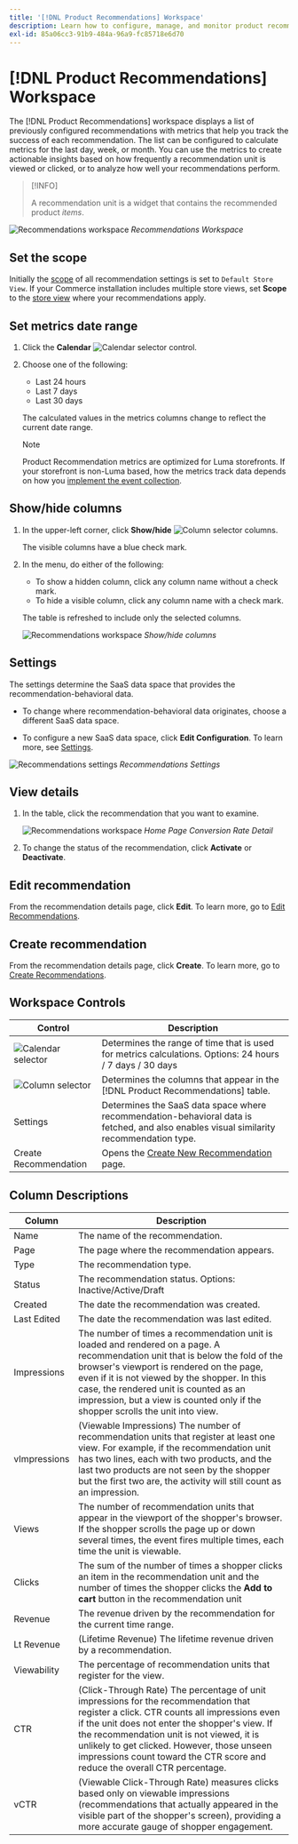 ```yaml
---
title: '[!DNL Product Recommendations] Workspace'
description: Learn how to configure, manage, and monitor product recommendation performance.
exl-id: 85a06cc3-91b9-484a-96a9-fc85718e6d70
---
```

# [!DNL Product Recommendations] Workspace

The [!DNL Product Recommendations] workspace displays a list of previously configured recommendations with metrics that help you track the success of each recommendation. The list can be configured to calculate metrics for the last day, week, or month. You can use the metrics to create actionable insights based on how frequently a recommendation unit is viewed or clicked, or to analyze how well your recommendations perform.

>[!INFO]
>
>A recommendation unit is a widget that contains the recommended product _items_.

![Recommendations workspace](assets/workspace.png)
_Recommendations Workspace_

## Set the scope

Initially the [scope](https://experienceleague.adobe.com/docs/commerce-admin/start/setup/websites-stores-views.html) of all recommendation settings is set to `Default Store View`. If your Commerce installation includes multiple store views, set **Scope** to the [store view](https://experienceleague.adobe.com/docs/commerce-admin/start/setup/websites-stores-views.html#scope-settings) where your recommendations apply.

## Set metrics date range

1. Click the **Calendar** ![Calendar selector](assets/icon-calendar.png) control.

1. Choose one of the following:

   - Last 24 hours
   - Last 7 days
   - Last 30 days

   The calculated values in the metrics columns change to reflect the current date range.

   >[!NOTE]
   >
   >Product Recommendation metrics are optimized for Luma storefronts. If your storefront is non-Luma based, how the metrics track data depends on how you [implement the event collection](events.md).

## Show/hide columns

1. In the upper-left corner, click **Show/hide** ![Column selector](assets/icon-show-hide-columns.png) columns.

   The visible columns have a blue check mark.

1. In the menu, do either of the following:

   - To show a hidden column, click any column name without a check mark.
   - To hide a visible column, click any column name with a check mark.

   The table is refreshed to include only the selected columns.

   ![Recommendations workspace](assets/workspace-select-columns.png)
   _Show/hide columns_

## Settings

The settings determine the SaaS data space that provides the recommendation-behavioral data.

- To change where recommendation-behavioral data originates, choose a different SaaS data space.

- To configure a new SaaS data space, click **Edit Configuration**. To learn more, see [Settings](settings.md).

![Recommendations settings](assets/settings.png)
_Recommendations Settings_

## View details

1. In the table, click the recommendation that you want to examine.

   ![Recommendations workspace](assets/recommendation-detail.png)
   _Home Page Conversion Rate Detail_

1. To change the status of the recommendation, click **Activate** or **Deactivate**.

## Edit recommendation

From the recommendation details page, click **Edit**. To learn more, go to [Edit Recommendations](edit.md).

## Create recommendation

From the recommendation details page, click **Create**. To learn more, go to [Create Recommendations](create.md).

## Workspace Controls

|Control|Description|
|---|---|
|![Calendar selector](assets/icon-calendar.png)|Determines the range of time that is used for metrics calculations. Options: 24 hours / 7 days / 30 days|
|![Column selector](assets/icon-show-hide-columns.png)|Determines the columns that appear in the [!DNL Product Recommendations] table.|
|Settings|Determines the SaaS data space where recommendation-behavioral data is fetched, and also enables visual similarity recommendation type.|
|Create Recommendation|Opens the [Create New Recommendation](create.md) page.|

## Column Descriptions

|Column|Description|
|---|---|
|Name|The name of the recommendation.|
|Page|The page where the recommendation appears.|
|Type|The recommendation type.|
|Status|The recommendation status. Options: Inactive/Active/Draft|
|Created|The date the recommendation was created.|
|Last Edited|The date the recommendation was last edited.|
|Impressions|The number of times a recommendation unit is loaded and rendered on a page. A recommendation unit that is below the fold of the browser's viewport is rendered on the page, even if it is not viewed by the shopper. In this case, the rendered unit is counted as an impression, but a view is counted only if the shopper scrolls the unit into view.|
|vImpressions|(Viewable Impressions) The number of recommendation units that register at least one view. For example, if the recommendation unit has two lines, each with two products, and the last two products are not seen by the shopper but the first two are, the activity will still count as an impression.|
|Views|The number of recommendation units that appear in the viewport of the shopper's browser. If the shopper scrolls the page up or down several times, the event fires multiple times, each time the unit is viewable.|
|Clicks|The sum of the number of times a shopper clicks an item in the recommendation unit and the number of times the shopper clicks the **Add to cart** button in the recommendation unit|
|Revenue|The revenue driven by the recommendation for the current time range.|
|Lt Revenue|(Lifetime Revenue) The lifetime revenue driven by a recommendation.|
|Viewability|The percentage of recommendation units that register for the view.|
|CTR|(Click-Through Rate) The percentage of unit impressions for the recommendation that register a click. CTR counts all impressions even if the unit does not enter the shopper's view. If the recommendation unit is not viewed, it is unlikely to get clicked. However, those unseen impressions count toward the CTR score and reduce the overall CTR percentage.|
|vCTR|(Viewable Click-Through Rate) measures clicks based only on viewable impressions (recommendations that actually appeared in the visible part of the shopper's screen), providing a more accurate gauge of shopper engagement.|

